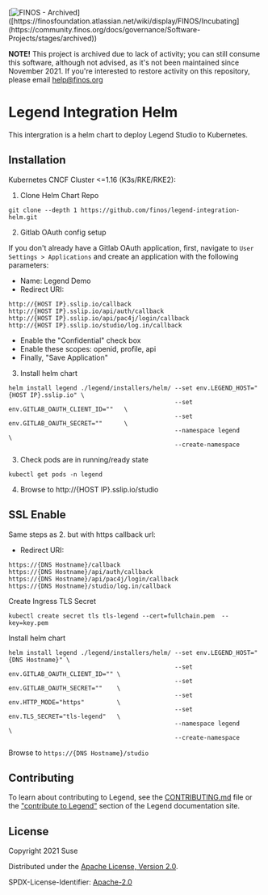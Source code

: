 [![FINOS - Archived]([https://cdn.jsdelivr.net/gh/finos/contrib-toolbox@master/images/badge-incubating.svg](https://cdn.jsdelivr.net/gh/finos/contrib-toolbox@master/images/badge-archived.svg))]([https://finosfoundation.atlassian.net/wiki/display/FINOS/Incubating](https://community.finos.org/docs/governance/Software-Projects/stages/archived))

**NOTE!** This project is archived due to lack of activity; you can still consume this software, although not advised, as it's not been maintained since November 2021. If you're interested to restore activity on this repository, please email [help@finos.org](mailto:help@finos.org)

# Legend Integration Helm

This intergration is a helm chart to deploy Legend Studio to Kubernetes.

## Installation

Kubernetes CNCF Cluster <=1.16 (K3s/RKE/RKE2):

1. Clone Helm Chart Repo
```
git clone --depth 1 https://github.com/finos/legend-integration-helm.git
```

2. Gitlab OAuth config setup

If you don't already have a Gitlab OAuth application, first, navigate to `User Settings > Applications` and create an application with the following parameters:

- Name: Legend Demo
- Redirect URI:
```
http://{HOST IP}.sslip.io/callback
http://{HOST IP}.sslip.io/api/auth/callback
http://{HOST IP}.sslip.io/api/pac4j/login/callback
http://{HOST IP}.sslip.io/studio/log.in/callback
```
- Enable the "Confidential" check box
- Enable these scopes: openid, profile, api
- Finally, "Save Application"

3. Install helm chart
```
helm install legend ./legend/installers/helm/ --set env.LEGEND_HOST="{HOST IP}.sslip.io" \
                                              --set env.GITLAB_OAUTH_CLIENT_ID=""   \
                                              --set env.GITLAB_OAUTH_SECRET=""      \
                                              --namespace legend                    \
                                              --create-namespace
```
3. Check pods are in running/ready state
```
kubectl get pods -n legend
```

4. Browse to http://{HOST IP}.sslip.io/studio

## SSL Enable
Same steps as 2. but with https callback url:
- Redirect URI:
```
https://{DNS Hostname}/callback
https://{DNS Hostname}/api/auth/callback
https://{DNS Hostname}/api/pac4j/login/callback
https://{DNS Hostname}/studio/log.in/callback
```

Create Ingress TLS Secret
```
kubectl create secret tls tls-legend --cert=fullchain.pem  --key=key.pem
```

Install helm chart
```
helm install legend ./legend/installers/helm/ --set env.LEGEND_HOST="{DNS Hostname}" \
                                              --set env.GITLAB_OAUTH_CLIENT_ID="" \
                                              --set env.GITLAB_OAUTH_SECRET=""    \
                                              --set env.HTTP_MODE="https"         \
                                              --set env.TLS_SECRET="tls-legend"   \
                                              --namespace legend                  \
                                              --create-namespace
```

Browse to `https://{DNS Hostname}/studio`

## Contributing

To learn about contributing to Legend, see the [CONTRIBUTING.md](CONTRIBUTING.md) file or the ["contribute to Legend"](https://legend.finos.org/docs/getting-started/contribute-to-legend) section of the Legend documentation site.

## License

Copyright 2021 Suse

Distributed under the [Apache License, Version 2.0](http://www.apache.org/licenses/LICENSE-2.0).

SPDX-License-Identifier: [Apache-2.0](https://spdx.org/licenses/Apache-2.0)

